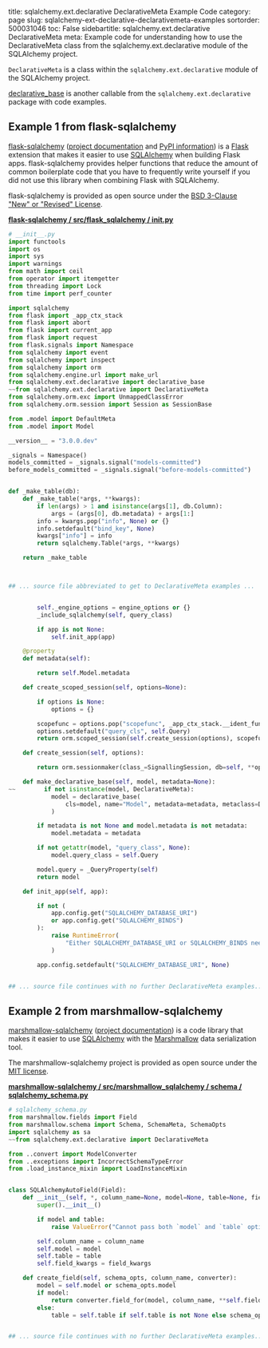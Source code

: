 title: sqlalchemy.ext.declarative DeclarativeMeta Example Code
category: page
slug: sqlalchemy-ext-declarative-declarativemeta-examples
sortorder: 500031046
toc: False
sidebartitle: sqlalchemy.ext.declarative DeclarativeMeta
meta: Example code for understanding how to use the DeclarativeMeta class from the sqlalchemy.ext.declarative module of the SQLAlchemy project.


`DeclarativeMeta` is a class within the `sqlalchemy.ext.declarative` module of the SQLAlchemy project.

<a href="/sqlalchemy-ext-declarative-declarative-base-examples.html">declarative_base</a>
is another callable from the `sqlalchemy.ext.declarative` package with code examples.

## Example 1 from flask-sqlalchemy
[flask-sqlalchemy](https://github.com/pallets/flask-sqlalchemy)
([project documentation](https://flask-sqlalchemy.palletsprojects.com/en/2.x/)
and
[PyPI information](https://pypi.org/project/Flask-SQLAlchemy/)) is a
[Flask](/flask.html) extension that makes it easier to use
[SQLAlchemy](/sqlalchemy.html) when building Flask apps. flask-sqlalchemy
provides helper functions that reduce the amount of common boilerplate
code that you have to frequently write yourself if you did not use this
library when combining Flask with SQLAlchemy.

flask-sqlalchemy is provided as open source under the
[BSD 3-Clause "New" or "Revised" License](https://github.com/pallets/flask-sqlalchemy/blob/master/LICENSE.rst).

[**flask-sqlalchemy / src/flask_sqlalchemy / __init__.py**](https://github.com/pallets/flask-sqlalchemy/blob/master/src/flask_sqlalchemy/./__init__.py)

```python
# __init__.py
import functools
import os
import sys
import warnings
from math import ceil
from operator import itemgetter
from threading import Lock
from time import perf_counter

import sqlalchemy
from flask import _app_ctx_stack
from flask import abort
from flask import current_app
from flask import request
from flask.signals import Namespace
from sqlalchemy import event
from sqlalchemy import inspect
from sqlalchemy import orm
from sqlalchemy.engine.url import make_url
from sqlalchemy.ext.declarative import declarative_base
~~from sqlalchemy.ext.declarative import DeclarativeMeta
from sqlalchemy.orm.exc import UnmappedClassError
from sqlalchemy.orm.session import Session as SessionBase

from .model import DefaultMeta
from .model import Model

__version__ = "3.0.0.dev"

_signals = Namespace()
models_committed = _signals.signal("models-committed")
before_models_committed = _signals.signal("before-models-committed")


def _make_table(db):
    def _make_table(*args, **kwargs):
        if len(args) > 1 and isinstance(args[1], db.Column):
            args = (args[0], db.metadata) + args[1:]
        info = kwargs.pop("info", None) or {}
        info.setdefault("bind_key", None)
        kwargs["info"] = info
        return sqlalchemy.Table(*args, **kwargs)

    return _make_table



## ... source file abbreviated to get to DeclarativeMeta examples ...


        self._engine_options = engine_options or {}
        _include_sqlalchemy(self, query_class)

        if app is not None:
            self.init_app(app)

    @property
    def metadata(self):

        return self.Model.metadata

    def create_scoped_session(self, options=None):

        if options is None:
            options = {}

        scopefunc = options.pop("scopefunc", _app_ctx_stack.__ident_func__)
        options.setdefault("query_cls", self.Query)
        return orm.scoped_session(self.create_session(options), scopefunc=scopefunc)

    def create_session(self, options):

        return orm.sessionmaker(class_=SignallingSession, db=self, **options)

    def make_declarative_base(self, model, metadata=None):
~~        if not isinstance(model, DeclarativeMeta):
            model = declarative_base(
                cls=model, name="Model", metadata=metadata, metaclass=DefaultMeta
            )

        if metadata is not None and model.metadata is not metadata:
            model.metadata = metadata

        if not getattr(model, "query_class", None):
            model.query_class = self.Query

        model.query = _QueryProperty(self)
        return model

    def init_app(self, app):

        if not (
            app.config.get("SQLALCHEMY_DATABASE_URI")
            or app.config.get("SQLALCHEMY_BINDS")
        ):
            raise RuntimeError(
                "Either SQLALCHEMY_DATABASE_URI or SQLALCHEMY_BINDS needs to be set."
            )

        app.config.setdefault("SQLALCHEMY_DATABASE_URI", None)


## ... source file continues with no further DeclarativeMeta examples...

```


## Example 2 from marshmallow-sqlalchemy
[marshmallow-sqlalchemy](https://github.com/marshmallow-code/marshmallow-sqlalchemy)
([project documentation](https://marshmallow-sqlalchemy.readthedocs.io/en/latest/))
is a code library that makes it easier to use
[SQLAlchemy](/sqlalchemy.html) with the
[Marshmallow](https://marshmallow.readthedocs.io/en/stable/)
data serialization tool.

The marshmallow-sqlalchemy project is provided as open source under the
[MIT license](https://github.com/marshmallow-code/marshmallow-sqlalchemy/blob/dev/LICENSE).

[**marshmallow-sqlalchemy / src/marshmallow_sqlalchemy / schema / sqlalchemy_schema.py**](https://github.com/marshmallow-code/marshmallow-sqlalchemy/blob/dev/src/marshmallow_sqlalchemy/schema/sqlalchemy_schema.py)

```python
# sqlalchemy_schema.py
from marshmallow.fields import Field
from marshmallow.schema import Schema, SchemaMeta, SchemaOpts
import sqlalchemy as sa
~~from sqlalchemy.ext.declarative import DeclarativeMeta

from ..convert import ModelConverter
from ..exceptions import IncorrectSchemaTypeError
from .load_instance_mixin import LoadInstanceMixin


class SQLAlchemyAutoField(Field):
    def __init__(self, *, column_name=None, model=None, table=None, field_kwargs):
        super().__init__()

        if model and table:
            raise ValueError("Cannot pass both `model` and `table` options.")

        self.column_name = column_name
        self.model = model
        self.table = table
        self.field_kwargs = field_kwargs

    def create_field(self, schema_opts, column_name, converter):
        model = self.model or schema_opts.model
        if model:
            return converter.field_for(model, column_name, **self.field_kwargs)
        else:
            table = self.table if self.table is not None else schema_opts.table


## ... source file continues with no further DeclarativeMeta examples...

```

